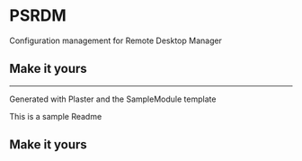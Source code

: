 # PSRDM

Configuration management for Remote Desktop Manager

## Make it yours

---
Generated with Plaster and the SampleModule template


This is a sample Readme

## Make it yours
